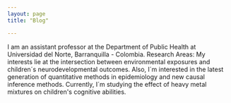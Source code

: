 ```yaml
---
layout: page
title: "Blog"

---
```

I am an assistant professor at the Department of Public Health at Universidad del Norte, Barranquilla - Colombia.
Research Areas: My interests lie at the intersection between environmental exposures and children´s neurodevelopmental outcomes.  Also, I´m interested in the latest generation of quantitative methods in epidemiology and new causal inference methods. Currently, I´m studying the effect of heavy metal mixtures on children's cognitive abilities.
